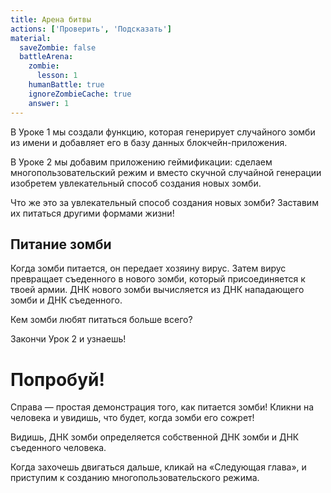 ```yaml
---
title: Арена битвы
actions: ['Проверить', 'Подсказать']
material:
  saveZombie: false
  battleArena:
    zombie:
      lesson: 1
    humanBattle: true
    ignoreZombieCache: true
    answer: 1
---
```


В Уроке 1 мы создали функцию, которая генерирует случайного зомби из имени и добавляет его в базу данных блокчейн-приложения.

В Уроке 2 мы добавим приложению геймификации: сделаем многопользовательский режим и вместо скучной случайной генерации изобретем увлекательный способ создания новых зомби.

Что же это за увлекательный способ создания новых зомби? Заставим их питаться другими формами жизни!

## Питание зомби

Когда зомби питается, он передает хозяину вирус. Затем вирус превращает съеденного в нового зомби, который присоединяется к твоей армии. ДНК нового зомби вычисляется из ДНК нападающего зомби и ДНК съеденного.

Кем зомби любят питаться больше всего?

Закончи Урок 2 и узнаешь! 

# Попробуй!

Справа — простая демонстрация того, как питается зомби! Кликни на человека и увидишь, что будет, когда зомби его сожрет!

Видишь, ДНК зомби определяется собственной ДНК зомби и ДНК съеденного человека. 

Когда захочешь двигаться дальше, кликай на «Следующая глава», и приступим к созданию многопользовательского режима.
